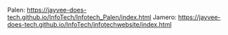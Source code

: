 Palen: https://jayvee-does-tech.github.io/InfoTech/Infotech_Palen/index.html
Jamero: https://jayvee-does-tech.github.io/InfoTech/infotechwebsite/index.html
